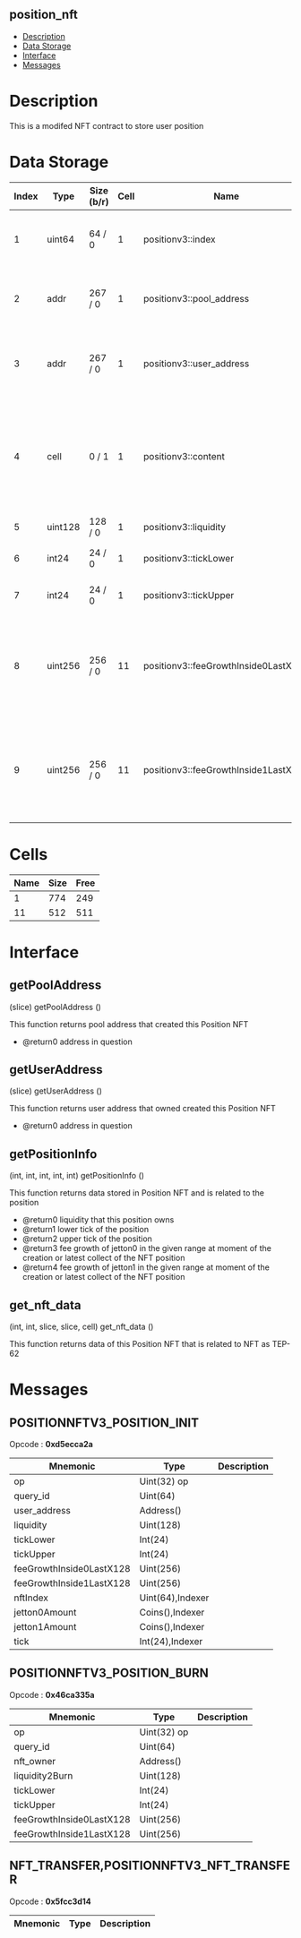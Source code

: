 ## position_nft

* [Description](#description)
* [Data Storage](#data-storage)
* [Interface](#interface)
* [Messages](#messages)

# Description 

This is a modifed NFT contract to store user position

# Data Storage 
<table data-full-width="true">
<thead>
<tr><th width="70">Index</th><th width="100">Type</th><th width="100">Size (b/r)</th><th width="58">Cell</th><th width="280">Name</th><th>Description</th></tr>
</thead>
<tbody>
<tr><td>1</td><td>uint64</td><td> 64 /  0</td><td>1</td><td>positionv3::index</td><td>The position number. Also the nft index  </tr>
<tr><td>2</td><td>addr</td><td> 267 /  0</td><td>1</td><td>positionv3::pool_address</td><td>Address of the pool that created this NFT  </tr>
<tr><td>3</td><td>addr</td><td> 267 /  0</td><td>1</td><td>positionv3::user_address</td><td>Address of the user ton wallet that currently owns the position  </tr>
<tr><td>4</td><td>cell</td><td> 0 /  1</td><td>1</td><td>positionv3::content</td><td>NFT metadata that contains image url, name and description packed in standart format  </tr>
<tr><td>5</td><td>uint128</td><td> 128 /  0</td><td>1</td><td>positionv3::liquidity</td><td>Position liquidity  </tr>
<tr><td>6</td><td>int24</td><td> 24 /  0</td><td>1</td><td>positionv3::tickLower</td><td>Positioni lower tick number  </tr>
<tr><td>7</td><td>int24</td><td> 24 /  0</td><td>1</td><td>positionv3::tickUpper</td><td>Positioni upper tick number  </tr>
<tr><td>8</td><td>uint256</td><td> 256 /  0</td><td>11</td><td>positionv3::feeGrowthInside0LastX128</td><td>Fees collected before the position was opened or updated for jetton0 (in pool terms)  </tr>
<tr><td>9</td><td>uint256</td><td> 256 /  0</td><td>11</td><td>positionv3::feeGrowthInside1LastX128</td><td>Fees collected before the position was opened or updated for jetton1 (in pool terms)  </tr>
</tbody>
</table>


# Cells 
| Name |   Size  |   Free  |
| ---  |  ---    |  ---    |
| 1  | 774 | 249 | 
| 11  | 512 | 511 | 

# Interface 
## getPoolAddress
 
(slice) getPoolAddress ()
 
 
  This function returns pool address that created this Position NFT

  * @return0 address in question 
 
## getUserAddress
 
(slice) getUserAddress ()
 
 
  This function returns user address that owned created this Position NFT

  * @return0 address in question 
 
## getPositionInfo
 
(int, int, int, int, int) getPositionInfo ()
 
 
  This function returns data stored in Position NFT and is related to the position

  * @return0 liquidity that this position owns
  * @return1 lower tick of the position
  * @return2 upper tick of the position
  * @return3 fee growth of jetton0 in the given range at moment of the creation or latest collect of the NFT position
  * @return4 fee growth of jetton1 in the given range at moment of the creation or latest collect of the NFT position
 
## get_nft_data
 
(int, int, slice, slice, cell) get_nft_data ()
 
 
  This function returns data of this Position NFT that is related to NFT as TEP-62
 
# Messages 

## POSITIONNFTV3_POSITION_INIT
Opcode : **0xd5ecca2a** 

| Mnemonic | Type | Description |
| --- | --- | --- |
| op | Uint(32) op |  | 
| query_id | Uint(64)  |  | 
| user_address | Address() |  | 
| liquidity | Uint(128) |  | 
| tickLower | Int(24)   |  | 
| tickUpper | Int(24)   |  | 
| feeGrowthInside0LastX128 | Uint(256)  |  | 
| feeGrowthInside1LastX128 | Uint(256)  |  | 
| nftIndex | Uint(64),Indexer |  | 
| jetton0Amount | Coins(),Indexer |  | 
| jetton1Amount | Coins(),Indexer |  | 
| tick | Int(24),Indexer |  | 

## POSITIONNFTV3_POSITION_BURN
Opcode : **0x46ca335a** 

| Mnemonic | Type | Description |
| --- | --- | --- |
| op | Uint(32) op |  | 
| query_id | Uint(64)  |  | 
| nft_owner | Address() |  | 
| liquidity2Burn | Uint(128) |  | 
| tickLower | Int(24)   |  | 
| tickUpper | Int(24)   |  | 
| feeGrowthInside0LastX128 | Uint(256)  |  | 
| feeGrowthInside1LastX128 | Uint(256)  |  | 

## NFT_TRANSFER,POSITIONNFTV3_NFT_TRANSFER
Opcode : **0x5fcc3d14** 

| Mnemonic | Type | Description |
| --- | --- | --- |
